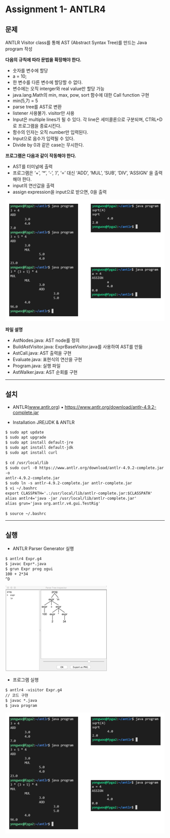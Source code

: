 # Assignment 1- ANTLR4


## 문제
ANTLR Visitor class를 통해 AST (Abstract Syntax Tree)를 만드는 Java program 작성


<b>다음의 규칙에 따라 문법을 확장해야 한다.</b>

- 숫자를 변수에 할당
- a = 10;
- 한 변수를 다른 변수에 할당할 수 없다.
- 변수에는 오직 interger와 real value만 할당 가능
- java.lang.Math의 min, max, pow, sort 함수에 대한 Call function 구현 
- min(5,7) = 5
- parse tree를 AST로 변환
- listener 사용불가. visitor만 사용
- Input은 multiple lines가 될 수 있다. 각 line은 세미콜론으로 구분되며, CTRL+D로 프로그램을 종료시킨다.
- 함수의 인자는 오직 number만 입력된다.
- Input으로 음수가 입력될 수 있다.
- Divide by 0과 같은 case는 무시한다.

<b>프로그램은 다음과 같이 작동해야 한다.</b>
- AST를 터미널에 출력
- 프로그램은 ‘+’, ‘*’, ‘-’, ‘/’, ‘=’ 대신 ‘ADD’, ‘MUL’, ‘SUB’, ‘DIV’, ‘ASSIGN’ 을 출력해야 한다.
-  input의 연산값을 출력
- assign expression을 input으로 받으면, 0을 출력

![output](assets/doc1.PNG)

<b> 파일 설명 </b>

- AstNodes.java: AST node를 정의
- BuildAstVisitor.java: ExprBaseVisitor.java를 사용하여 AST를 만듦
- AstCall.java: AST 출력을 구현
- Evaluate.java: 표현식의 연산을 구현
- Program.java: 실행 파일
- AstWalker.java: AST 순회를 구현

<hr>

## 설치
- ANTLR(www.antlr.org) 
▪ https://www.antlr.org/download/antlr-4.9.2-complete.jar

- Installation JRE/JDK & ANTLR

```
$ sudo apt update
$ sudo apt upgrade
$ sudo apt install default-jre
$ sudo apt install default-jdk
$ sudo apt install curl

$ cd /usr/local/lib
$ sudo curl -0 https://www.antlr.org/download/antlr-4.9.2-complete.jar -o 
antlr-4.9.2-complete.jar
$ sudo ln -s antlr-4.9.2-complete.jar antlr-complete.jar
$ vi ~/.bashrc
export CLASSPATH='.:/usr/local/lib/antlr-complete.jar:$CLASSPATH'
alias antlr4='java -jar /usr/local/lib/antlr-complete.jar'
alias grun='java org.antlr.v4.gui.TestRig'

$ source ~/.bashrc
```
<hr>

## 실행
- ANTLR Parser Generator 실행
```
$ antlr4 Expr.g4
$ javac Expr*.java
$ grun Expr prog ±gui
100 + 2*34
^D
```
![output](assets/doc2.PNG)

- 프로그램 실행
```
$ antlr4 -visitor Expr.g4
// 코드 구현
$ javac *.java 
$ java program
```

![output](assets/doc1.PNG)